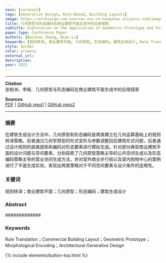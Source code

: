 ```yaml
---
navs: [carousel]
tags: [Generative Design, Rule-Based, Building Layouts]
image: https://archialgo-com-sources.oss-cn-hangzhou.aliyuncs.com/images/img-shopping-mall-planning-generator.jpg
title: 几何原型与形态编码在商业建筑平面生成中的应用探索
subtitle: Exploration on the Application of Geometric Prototype and Form Encoding Strategies in the Layout Generation of Commercial Buildings
paper_type: Conference Paper
authors: [Baizhou Zhang, Biao Li]
keywords: [规则转译, 商业建筑平面, 几何原型, 形态编码, 建筑生成设计, Rule Translation, Commercial Building Layout, Geometric Prototype, Morphological Encoding, Architectural Generative Design]
style: border
color: primary
external_url: 
description: 
year: 2022
---
```


---

**Citation**  
张柏洲，李飚．几何原型与形态编码在商业建筑平面生成中的应用探索

**Sources**  
[PDF](https://archialgo-com-sources.oss-cn-hangzhou.aliyuncs.com/pdf/pdf-strategies-commercial.pdf) | [GitHub repo1](https://github.com/zhangbz764/shopping-mall) | [GitHub repo2](https://github.com/zhangbz764/commercial-street-gen) 

---

### 摘要
在建筑生成设计方法中，几何原型和形态编码是两类建立在几何运算基础上的规则转译策略。前者通过几何学原型的形式变形与参数调整回应建筑形式问题，后者通过设计规则的直接提炼和编码对形态要素进行模拟生成。针对部分典型商业建筑平面的设计问题与空间要素，分别探索了几何原型策略主导的公共空间生成以及形态编码策略主导的营业空间生成方法，并对室外商业步行街以及室内购物中心的案例进行了平面生成实验，表现出两类策略对于不同空间要素与设计条件的适用性。

### 关键词
规则转译；商业建筑平面；几何原型；形态编码；建筑生成设计

### Abstract
#############

### Keywords
Rule Translation；Commercial Building Layout；Geometric Prototype；Morphological Encoding；Architectural Generative Design

{% include elements/button-top.html %}